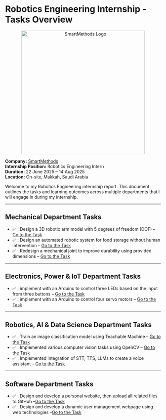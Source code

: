 # Robotics Engineering Internship - Tasks Overview

<p align="center">
  <img src="https://s-m.com.sa/smtc/td/assets/images/logo/logo.png" alt="SmartMethods Logo" width="400"/>
</p>

**Company:** [SmartMethods](https://s-m.com.sa/ar/index.html)   
**Internship Position:** Robotics Engineering Intern  
**Duration:** 22 June 2025 – 14 Aug 2025  
**Location:** On-site, Makkah, Saudi Arabia  

Welcome to my Robotics Engineering internship report. This document outlines the tasks and learning outcomes across multiple departments that I will engage in during my internship.

---

## Mechanical Department Tasks

- ✅ : Design a 3D robotic arm model with 5 degrees of freedom (DOF) – [Go to the Task](./Mechanical%20Department%20Tasks/Task-One)
- ✅ : Design an automated robotic system for food storage without human intervention – [Go to the Task](./Mechanical%20Department%20Tasks/Task-Two)
- ✅ : Redesign a mechanical joint to improve durability using provided dimensions  – [Go to the Task](./Mechanical%20Department%20Tasks/Task-Three)

---

## Electronics, Power & IoT Department Tasks

- ✅ : implement with an Arduino to control three LEDs based on the input from three buttons – [Go to the Task](./Electronics,%20Power%20Department%20and%20IOT/Task-One)
- ✅ : implement with an Arduino to control four servo motors – [Go to the Task](./Electronics,%20Power%20Department%20and%20IOT/Task-Two)

---

## Robotics, AI & Data Science Department Tasks

- ✅ : Train an image classification model using Teachable Machine – [Go to the Task](./Robotics,%20AI%20and%20data%20science%20Department%20Tasks/Task-One)
- ✅ : Implemented various computer vision tasks using OpenCV – [Go to the Task](./Robotics,%20AI%20and%20data%20science%20Department%20Tasks/Task-Two)
- ✅ : Implemented integration of STT, TTS, LLMs to create a voice assistant – [Go to the Task](./Robotics,%20AI%20and%20data%20science%20Department%20Tasks/Task-Three)

---

## Software Department Tasks

- ✅ : Design and develop a personal website, then upload all related files to GitHub –[Go to the Task](./Software%20Department%20Tasks/Task-One)
- ✅ : Design and develop a dynamic user management webpage using web technologies –[Go to the Task](./Software%20Department%20Tasks/Task-Two)
